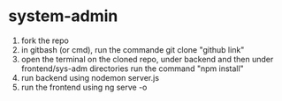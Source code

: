 # system-admin
1. fork the repo
2. in gitbash (or cmd), run the commande git clone "github link"
3. open the terminal on the cloned repo, under backend and then under frontend/sys-adm directories run the command "npm install"
4. run backend using nodemon server.js
5. run the frontend using ng serve -o
